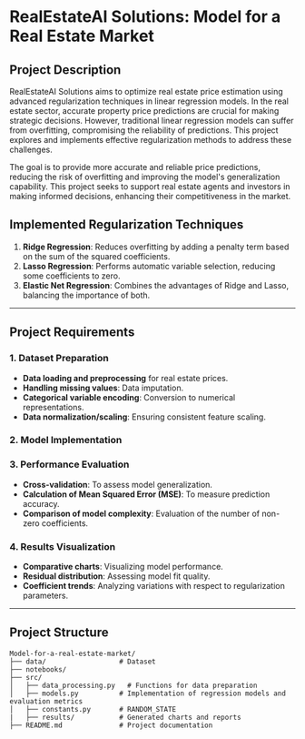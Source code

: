 # RealEstateAI Solutions: Model for a Real Estate Market

## Project Description
RealEstateAI Solutions aims to optimize real estate price estimation using advanced regularization techniques in linear regression models. In the real estate sector, accurate property price predictions are crucial for making strategic decisions. However, traditional linear regression models can suffer from overfitting, compromising the reliability of predictions. This project explores and implements effective regularization methods to address these challenges.

The goal is to provide more accurate and reliable price predictions, reducing the risk of overfitting and improving the model's generalization capability. This project seeks to support real estate agents and investors in making informed decisions, enhancing their competitiveness in the market.

## Implemented Regularization Techniques
1. **Ridge Regression**: Reduces overfitting by adding a penalty term based on the sum of the squared coefficients.
2. **Lasso Regression**: Performs automatic variable selection, reducing some coefficients to zero.
3. **Elastic Net Regression**: Combines the advantages of Ridge and Lasso, balancing the importance of both.

---

## Project Requirements

### 1. Dataset Preparation
- **Data loading and preprocessing** for real estate prices.
- **Handling missing values**: Data imputation.
- **Categorical variable encoding**: Conversion to numerical representations.
- **Data normalization/scaling**: Ensuring consistent feature scaling.

### 2. Model Implementation

### 3. Performance Evaluation
- **Cross-validation**: To assess model generalization.
- **Calculation of Mean Squared Error (MSE)**: To measure prediction accuracy.
- **Comparison of model complexity**: Evaluation of the number of non-zero coefficients.

### 4. Results Visualization
- **Comparative charts**: Visualizing model performance.
- **Residual distribution**: Assessing model fit quality.
- **Coefficient trends**: Analyzing variations with respect to regularization parameters.

---

## Project Structure

```
Model-for-a-real-estate-market/
├── data/                  # Dataset
├── notebooks/             
├── src/                  
│   ├── data_processing.py   # Functions for data preparation
│   ├── models.py          # Implementation of regression models and evaluation metrics
│   ├── constants.py       # RANDOM_STATE
|   ├── results/           # Generated charts and reports
├── README.md              # Project documentation
```

